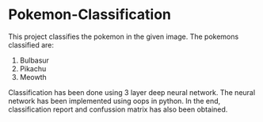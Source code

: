 # Pokemon-Classification

This project classifies the pokemon in the given image.
The pokemons classified are:
1) Bulbasur
2) Pikachu
3) Meowth

Classification has been done using 3 layer deep neural network. The neural network has been implemented using oops in python.
In the end, classification report and confussion matrix has also been obtained.
